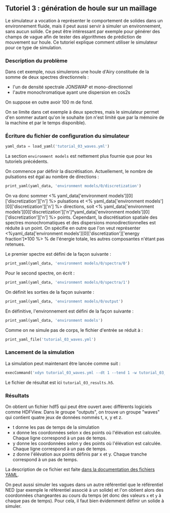 ## Tutoriel 3 : génération de houle sur un maillage

Le simulateur a vocation à représenter le comportement de solides dans un
environnement fluide, mais il peut aussi servir à simuler un environnement,
sans aucun solide. Ce peut être intéressant par exemple pour générer des champs
de vague afin de tester des algorithmes de prédiction de mouvement sur houle.
Ce tutoriel explique comment utiliser le simulateur pour ce type de simulation.

### Description du problème

Dans cet exemple, nous simulerons une houle d'Airy constituée de la somme de
deux spectres directionnels :

- l'un de densité spectrale JONSWAP et mono-directionnel
- l'autre monochromatique ayant une dispersion en cos2s

On suppose en outre avoir 100 m de fond.

On se limite dans cet exemple à deux spectres, mais le simulateur permet d'en
sommer autant qu'on le souhaite (on n'est limité que par la mémoire de la
machine et par le temps disponible).

### Écriture du fichier de configuration du simulateur

```python echo=False, results='raw'
yaml_data = load_yaml('tutorial_03_waves.yml')
```

La section `environment models` est nettement plus fournie que pour les
tutoriels précédents.

On commence par définir la discrétisation. Actuellement, le nombre de
pulsations est égal au nombre de directions :

```python echo=False, results='raw'
print_yaml(yaml_data, 'environment models/0/discretization')
```

On va donc sommer <% yaml_data['environment models'][0]['discretization']['n'] %> pulsations et
<% yaml_data['environment models'][0]['discretization']['n'] %> directions,
soit <% yaml_data['environment models'][0]['discretization']['n']*yaml_data['environment models'][0]['discretization']['n'] %> points.
Cependant, la discrétisation spatiale des spectres monochromatiques et des
dispersions monodirectionnelles est réduite à un point.
On spécifie en outre
que l'on veut représenter
<%yaml_data['environment models'][0]['discretization']['energy fraction']*100 %> %
de l'énergie totale, les autres composantes n'étant pas retenues.

Le premier spectre est défini de la façon suivante :

```python echo=False, results='raw'
print_yaml(yaml_data, 'environment models/0/spectra/0')
```

Pour le second spectre, on écrit :

```python echo=False, results='raw'
print_yaml(yaml_data, 'environment models/0/spectra/1')
```

On définit les sorties de la façon suivante :

```python echo=False, results='raw'
print_yaml(yaml_data, 'environment models/0/output')
```

En définitive, l'environnement est défini de la façon suivante :


```python echo=False, results='raw'
print_yaml(yaml_data, 'environment models')
```

Comme on ne simule pas de corps, le fichier d'entrée se réduit à :

```python echo=False, results='raw'
print_yaml_file('tutorial_03_waves.yml')
```

### Lancement de la simulation

La simulation peut maintenant être lancée comme suit :

```python echo=False, results='raw'
execCommand('xdyn tutorial_03_waves.yml --dt 1 --tend 1 -w tutorial_03_results.h5')
```

Le fichier de résultat est ici `tutorial_03_results.h5`.

### Résultats

On obtient un fichier hdf5 qui peut être ouvert avec différents logiciels comme HDFView.
Dans le groupe "outputs", on trouve un groupe "waves" qui contient quatre jeux de données nommés t, x, y et z.

- t donne les pas de temps de la simulation
- x donne les coordonnées selon x des points où l'élévation est calculée. Chaque ligne correspond à un pas de temps.
- y donne les coordonnées selon y des points où l'élévation est calculée. Chaque ligne correspond à un pas de temps.
- z donne l'élévation aux points définis par x et y. Chaque tranche correspond à un pas de temps.

La description de ce fichier est faite [dans la documentation des fichiers YAML](#sorties).

On peut aussi simuler les vagues dans un autre référentiel que le référentiel
NED (par exemple le référentiel associé à un solide) et l'on obtient alors des
coordonnées changeantes au cours du temps (et donc des valeurs `x` et `y` à
chaque pas de temps). Pour cela, il faut bien évidemment définir un solide à
simuler.

